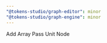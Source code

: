 ```yaml
---
"@tokens-studio/graph-editor": minor
"@tokens-studio/graph-engine": minor
---
```


Add Array Pass Unit Node
